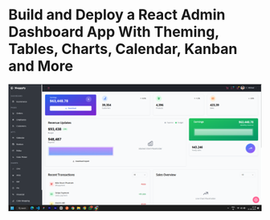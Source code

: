 # Build and Deploy a React Admin Dashboard App With Theming, Tables, Charts, Calendar, Kanban and More
![ShoppyFy](image.png)

